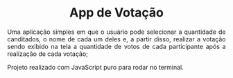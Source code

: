 <h1 align="center">App de Votação</h1>

<p align="justify">Uma aplicação simples em que o usuário pode selecionar a quantidade de canditados,
o nome de cada um deles e, a partir disso, realizar a votação sendo exibido na tela a quantidade de votos
de cada participante após a realização de cada votação;
</p>

<p align="justify">Projeto realizado com JavaScript puro para rodar no terminal.
</p>
